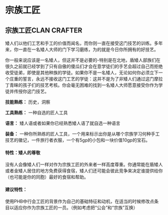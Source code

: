 # 宗族工匠

## **宗族工匠CLAN CRAFTER**

矮人们以他们工艺和手工的价值而闻名，而你则一直在接受这门技艺的训练。多年来，你一直在一名矮人大师的门下学习磨练，为的就是今日你所拥有的好技艺。

你一般来说应该是一名矮人，但这并不是必要的-特别是在北地，盾矮人部族们在很久之前就已经学到了只有自傲的傻瓜们才会在意学徒们的手艺会超过自己而拒绝收受徒弟，即使是其他种族的学徒。如果你不是一名矮人，无论如何你必须立下一个庄重的誓言，永远不接收这门工艺的学徒：这并不是为了非矮人们通过这门摩拉丁青睐的孩子们的技艺考核。你会毫无困难的找到一名矮人大师愿意接受你作为学徒并传授你这门技艺。

**技能熟练：** 历史，洞察

**工具熟练：** 一种自选的匠人工具

**语言：** 矮人语或者如果你已经熟悉矮人语了就自选一种语言

**装备：** 一种你所熟练的匠人工具，一个用来标示出你是从哪个宗族学习何种手工技艺的徽记，一件旅行者衣服，一个有5gp的小包和一块价值10gp的宝石。

#### 特性：矮人的尊敬

没有人会像矮人们一样对作为宗族工匠的外来者一样高度尊重。你通常能在盾矮人或者金矮人居住的地方免费获得食宿，矮人们还可能会彼此竞争来决定谁提供给你（也可能是你的同胞）最好的食宿和帮助。

#### 建议特性：

使用PHB中行会工匠的背景作为自己的基础特征和动机，在适当的时候修改点条目以适应你作为宗族工匠的一员。（例如考虑把“公会”和“宗族”互换）
